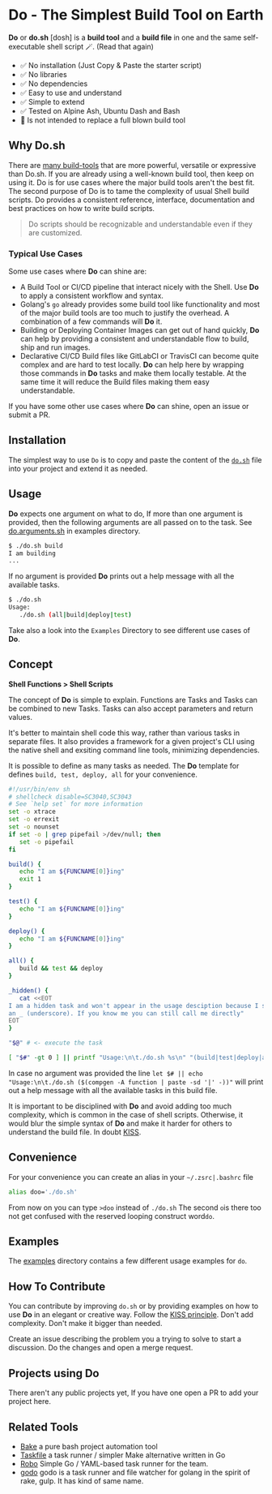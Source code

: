 
# Do - The Simplest Build Tool on Earth

**Do** or **do.sh** [dosh] is a **build tool** and a **build file** in one and the same self-executable shell script 🪄. (Read that again)

- ✅ No installation (Just Copy & Paste the starter script)
- ✅ No libraries
- ✅ No dependencies
- ✅ Easy to use and understand
- ✅ Simple to extend
- ✅ Tested on Alpine Ash, Ubuntu Dash and Bash
- 🔴 Is not intended to replace a full blown build tool

## Why Do.sh

There are [many build-tools](https://en.wikipedia.org/wiki/List_of_build_automation_software) that are more powerful, versatile or expressive than Do.sh. If you are already using a well-known build tool, then keep on using it. Do is for use cases where the major build tools aren't the best fit. The second purpose of Do is to tame the complexity of usual Shell build scripts. Do provides a consistent reference, interface, documentation and best practices on how to write build scripts.

> Do scripts should be recognizable and understandable even if they are customized.

### Typical Use Cases

Some use cases where **Do** can shine are:

- A Build Tool or CI/CD pipeline that interact nicely with the Shell. Use **Do** to apply a consistent workflow and syntax.
- Golang's `go` already provides some build tool like functionality and most of the major build tools are too much to justify the overhead. A combination of a few commands will **Do** it.
- Building or Deploying Container Images can get out of hand quickly, **Do** can help by providing a consistent and understandable flow to build, ship and run images.
- Declarative CI/CD Build files like GitLabCI or TravisCI can become quite complex and are hard to test locally. **Do** can help here by wrapping those commands in **Do** tasks and make them locally testable. At the same time it will reduce the Build files making them easy understandable.

If you have some other use cases where **Do** can shine, open an issue or submit a PR.

## Installation

The simplest way to use `Do` is to copy and paste the content of the [`do.sh`](do.sh) file into your project and extend it as needed.

## Usage

**Do** expects one argument on what to do, If more than one argument is provided, then the following arguments are all passed on to the task. See [do.arguments.sh](examples/do.arguments.sh) in examples directory.

```sh
$ ./do.sh build
I am building
...
```

If no argument is provided **Do** prints out a help message with all the available tasks.

```sh
$ ./do.sh
Usage:
   ./do.sh (all|build|deploy|test)
```

Take also a look into the `Examples` Directory to see different use cases of **Do**.

## Concept

**Shell Functions > Shell Scripts**

The concept of **Do** is simple to explain. Functions are Tasks and Tasks can be
combined to new Tasks. Tasks can also accept parameters and return values.

It's better to maintain shell code this way, rather than various tasks in
separate files. It also provides a framework for a given project's CLI using the
native shell and exsiting command line tools, minimizing dependencies.

It is possible to define as many tasks as needed. The **Do** template for
defines `build, test, deploy, all` for your convenience.

```sh
#!/usr/bin/env sh
# shellcheck disable=SC3040,SC3043
# See `help set` for more information
set -o xtrace
set -o errexit
set -o nounset
if set -o | grep pipefail >/dev/null; then
   set -o pipefail
fi

build() {
   echo "I am ${FUNCNAME[0]}ing"
   exit 1
}

test() {
   echo "I am ${FUNCNAME[0]}ing"
}

deploy() {
   echo "I am ${FUNCNAME[0]}ing"
}

all() {
   build && test && deploy
}

_hidden() {
   cat <<EOT
I am a hidden task and won't appear in the usage desciption because I start with
an _ (underscore). If you know me you can still call me directly"
EOT
}

"$@" # <- execute the task

[ "$#" -gt 0 ] || printf "Usage:\n\t./do.sh %s\n" "(build|test|deploy|all)"
```

In case no argument was provided the line `let $# || echo "Usage:\n\t./do.sh ($(compgen -A function | paste -sd '|' -))"` will print out a help message with all the available tasks in this build file.

It is important to be disciplined with **Do** and avoid adding too much complexity, which is common in the case of shell scripts. Otherwise, it would blur the simple syntax of **Do** and make it harder for others to understand the build file. In doubt [KISS](https://en.wikipedia.org/wiki/KISS_principle).

## Convenience

For your convenience you can create an alias in your `~/.zsrc|.bashrc` file

```sh
alias doo='./do.sh'
```

From now on you can type `>doo` instead of `./do.sh` The second `o`is there too not get confused with the reserved looping construct word`do`.

## Examples

The [examples](examples) directory contains a few different usage examples for `do`.

## How To Contribute

You can contribute by improving `do.sh` or by providing examples on how to use **Do** in an elegant or creative way.
Follow the [KISS principle](https://en.wikipedia.org/wiki/KISS_principle). Don't add complexity. Don't make it bigger than needed.

Create an issue describing the problem you a trying to solve to start a discussion. Do the changes and open a merge request.

## Projects using Do

There aren't any public projects yet, If you have one open a PR to add your project here.

## Related Tools

- [Bake](https://github.com/kyleburton/bake) a pure bash project automation tool
- [Taskfile](http://taskfile.org/#/usage) a task runner / simpler Make alternative written in Go
- [Robo](https://github.com/tj/robo) Simple Go / YAML-based task runner for the team.
- [godo](https://github.com/go-godo/godo) godo is a task runner and file watcher for golang in the spirit of rake, gulp. It has kind of same name.
